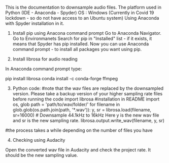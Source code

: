 This is the documentation to downsample audio files.
The platform used in Python (IDE - Anaconda - Spyder)
OS : Windows (Currently in Covid 19 lockdown - so do not have access to an Ubuntu system)
Using Anaconda with Spyder installation in it.

1. Install pip using Anacona command prompt
Go to Anaconda Navigator.
Go to Environmanets
Search for pip in "Installed" list - if it exists, it means that Spyder has pip installed.
Now you can use Anaconda command prompt - to install all packages you want using pip.

2. Install librosa for audio reading

In Anaconda command prompt type:

pip install librosa
conda install -c conda-forge ffmpeg

3. Python code:
#note that the wav files are replaced by the downsampled version. Please take a backup version of your higher sampling rate files before running the code
import librosa    #installation in README
import os, glob
path = 'path/to/wav/folder/'
for filename in glob.glob(os.path.join(path, '*.wav')):
    y, sr = librosa.load(filename, sr=16000) # Downsample 44.1kHz to 16kHz Here y is the new wav file and sr is the new sampling rate.
    librosa.output.write_wav(filename, y, sr)
    
#the process takes a while depending on the number of files you have


4. Checking using Audacity

Open the converted wav file in Audacity and check the project rate. It should be the new sampling value.
